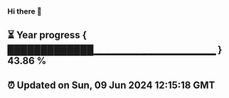 ### Hi there 👋
⏳ Year progress { █████████████▁▁▁▁▁▁▁▁▁▁▁▁▁▁▁▁▁ } 43.86 %
---
⏰ Updated on Sun, 09 Jun 2024 12:15:18 GMT
---
